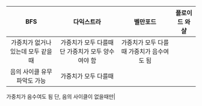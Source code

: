 |BFS|다익스트라|벨만포드|플로이드 와샬|
|:---:|:---:|:---:|:---:|
|가중치가 없거나 있는데 모두 같을때|가중치가 모두 다를때 단 가중치가 모두 양수여야 함|가중치가 모두 다를때 가중치가 음수여도 됨
음의 사이클 유무 파악도 가능|가중치가 모두 다를때
가중치가 음수여도 됨
단, 음의 사이클이 없을때만|